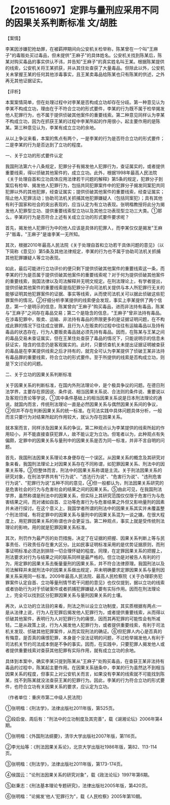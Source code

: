 # 【201516097】定罪与量刑应采用不同的因果关系判断标准 文/胡胜

【案情】

李某因涉嫌犯抢劫罪，在被羁押期间向公安机关检举称，陈某曾在一个叫"王麻子"的毒贩处买过毒品，但未提供"王麻子"的具体姓名。公安机关找到陈某后，陈某对购买毒品的事实供认不讳，并告知"王麻子"的真实姓名叫王某。根据陈某提供的线索，公安机关将王某抓获，并从其住处查获了大量毒品。但除此以外，公安机关未掌握王某的任何其他涉毒事实，且王某卖毒品给陈某也只有陈某的供述，之外再无其他证据证实。

【评析】

本案案情简单，但在处理过程中对李某是否构成立功却存在分歧。第一种意见认为李某不构成立功，理由在于不符合立功的形式要件，李某的行为既不属于检举揭发他人犯罪行为，也不属于提供侦破其他案件的重要线索。第二种意见同样认为李某不构成立功，因为在抓获王某的过程中李某所起的作用很小，起主要作用的是陈某。第三种意见认为，李某有成立立功的余地。

从以上争议来看，本案的焦点有两个，一是李某的行为是否符合立功的形式要件；二是李某的行为是否达到了立功的程度。

一、关于立功的形式要件认定

我国刑法第六十八条规定，犯罪分子有揭发他人犯罪行为，查证属实的，或者提供重要线索，得以侦破其他案件的，成立立功。此外，根据1998年最高人民法院《关于处理自首和立功具体应用法律若干问题的解释》第5条的规定，犯罪分子到案后有检举、揭发他人犯罪行为，包括共同犯罪案件中的犯罪分子揭发同案犯共同犯罪以外的其他犯罪，经查证属实；提供侦破其他案件的重要线索，经查证属实；阻止他人犯罪活动；协助司法机关抓捕其他犯罪嫌疑人（包括同案犯）；具有其他有利于国家和社会的突出表现的，应当认定为有立功表现。张明楷教授将此分为揭发他人犯罪型立功、提供重要线索型立功以及其他立功表现型立功三大类。①那么，李某的行为是否符合上述有关成立立功的形式要件要求呢？

首先，揭发他人犯罪行为中的他人应该是具体的犯罪人，而李某仅仅是揭发"王麻子"贩毒，"王麻子"是谁李某一无所知。

其次，根据2010年最高人民法院《关于处理自首和立功若干具体问题的意见》（以下简称《意见》）第5条及其他法律规定，李某的行为也不属于协助司法机关抓捕其他犯罪嫌疑人等立功表现。

如此，最后可能进行立功评价的便只剩下提供侦破其他案件的重要线索这一条，而李某的行为是否属于提供侦破其他案件的重要线索呢？对于何为提供侦破其他案件的重要线索，我国法律以及司法解释并无明文规定。在刑法理论上，有学者提出，提供侦破其他案件的重要线索是指犯罪分子向司法机关提供与本人所犯罪行无关的能够证明其他犯罪案件的证据、事实等线索，从而使司法机关可以据此侦破这些犯罪案件的情况。②仔细分析李某提供的线索便会发现，事实上李某提供了两个信息，第一个是明示的信息，陈某曾向"王麻子"购买毒品，进而非法持有毒品，陈某与"王麻子"之间存在毒品交易；第二个是隐含的信息，"王麻子"曾非法持有毒品。在涉毒犯罪中，贩卖、运输、非法持有毒品的界限更多的是证据证明问题，在不构成此罪的情况下往往成立彼罪。且行为人在贩卖的过程中往往有运输毒品以及持有毒品的状态存在，行为人要贩卖毒品就必须先持有毒品。因而，在陈某与王某之间的毒品交易未查证属实，但在王某住处查获了毒品的情况下，只能说明示的信息未获证实，隐含的信息仍是客观属实的。此时，只要侦查机关未提出证据证明被查获的毒品是在李某提供线索之后才持有的，就完全可认为李某提供了侦破王某非法持有毒品罪的重要线索，符合立功的形式要件。至于所提供的线索是否构成立功，则是下文讨论的问题。

二、关于立功的因果关系判断标准

关于因果关系的判断标准，在国内外刑法理论中，是个极具争议的问题。在德日刑法学界，主要存在原因说、条件说、相当因果关系说、合法则的条件说、重要说以及客观归责论等学说，①其中条件基础上的相当因果关系说是日本刑法理论的通说。就国内而言，传统刑法理论一直是必然因果关系与偶然因果关系间的争议，②但并不存在判断因果关系的统一标准。在司法实践中具体问题具体分析，一般而言只要行为对结果所起的作用较大，就认为存在因果关系。

就本案而言，同样涉及因果关系的争议。第二种观点认为李某提供的线索所起的作用较小，并不能直接查获犯罪人，故不能认定为立功。但笔者以为，此种观点有失偏颇，定罪中的因果关系与量刑中的因果关系是否为同一标准，并非不言自明的问题。

首先，我国刑法因果关系理论本身便存在一个误区。从因果关系的概念及其研究对象来看，我国刑法理论上对因果关系存在不同称谓，如犯罪因果关系、刑法中的因果关系等。③但整体而言，刑法中的因果关系称谓是主流。关于刑法因果关系的研究对象，在刑法学界共有"行为说"、"违法行为说"、"危害行为说"、"违刑危害行为说"、"犯罪行为说"五种不同的意见，④但一般都认为，刑法因果关系研究的是危害社会的行为与危害社会的结果之间的因果关系。⑤由此可见，在我国刑法学界，虽然称谓是刑法中的因果关系，但实际上其研究范围仅仅限于危害行为与危害结果之间，而对诸如自首、立功等危害行为与危害结果之外但又影响量刑的因素并未进行探讨。在这个意义上，我国学者所谓的刑法中的因果关系其实并未覆盖整个刑法领域，有将定罪中的因果关系与量刑中的因果关系混为一谈之嫌。在很大程度上，用犯罪因果关系的称谓也许会更妥当。第二种观点，事实上就是受传统刑法理论的影响，用的就是犯罪因果关系标准。

其次，刑罚作为最严厉的处罚措施，决定了在证据的把握、因果关系判断上等与民事责任、行政责任存在重大区分。比如民事证明标准采用的是优势证据原则，而刑事证明标准必须达到排除一切合理怀疑的程度。同理，在定罪因果关系的把握上，刑法要求对行为与结果之间的联系同样是最严格的。但立功是对被告人有利的行为，用定罪的因果关系去衡量量刑的因果关系，并不符合法律原理。我国刑法以及司法解释并未就刑法中的因果关系做出规定，并未明确要求定罪因果关系与量刑因果关系采用同一标准。2009年最高人民法院、最高人民检察院《关于办理职务犯罪案件认定自首、立功等量刑情节若干问题的意见》也仅仅提到，据以立功的线索或者协助行为对于侦破案件或者抓捕犯罪嫌疑人要有实际作用。因而在刑法理论上，完全可以找到区分犯罪因果关系与量刑因果关系的土壤。

再次，从立功的立法目的来看，刑法之所以设立立功制度，其实质根据有两点:一是从法律上说，行为人在犯罪后揭发他人犯罪行为，或者提供重要线索，从而得以侦破其他案件，表明行为人对犯罪行为的痛恨，因而其再犯罪的可能性会有所减轻。二是从政策上说，行为人揭发他人犯罪行为，或者提供重要线索，有利于司法机关发现、侦破其他犯罪案件，从而实现刑法的确证。⑥但犯罪人内心是否真的有悔意，是否真的痛恨犯罪，本身是个没法证明的问题，不过检举揭发他人有利于司法机关节约司法成本倒是不争的事实。因而，在实践中，只要犯罪人揭发他人或者提供重要线索对查获其他犯罪有实际作用，就有成立立功的余地。

具体到本案中，确实李某只提到陈某从"王麻子"处购买毒品，在查获王某非法持有毒品的过程中，陈某起主要作用。在因果关系链条中，李某的行为虽然达不到相当因果关系的程度，但事实上对公安机关而言，如果没有李某的线索就不可能找到陈某，找不到陈某就没法查获王某的犯罪行为。因此，李某的行为符合立功的形式要件，也符合立功有关因果关系的要求，应认定为立功。

（作者单位：重庆市第二中级人民法院）

①张明楷：《刑法学》，法律出版社2011年版，第525页。

②段启俊、周后有："刑法中的立功制度及其完善"，载《湖湘论坛》2006年第4期。

①张明楷：《外国刑法纲要》，清华大学出版社2007年版，第116页。

②李光灿等：《刑法因果关系论》，北京大学出版社1986年版，第82、113-114页。

③张明楷：《刑法学》，法律出版社2011年版，第173-174页。

④侯国云："论刑法因果关系的研究对象"，载《政法论坛》1997年第6期。

⑤赵秉志：《刑法基本理论专题研究》，法律出版社2005年版，第420页。

⑥张明楷："论揭发'他人'犯罪行为"，载《人民检察》2005年第10期。